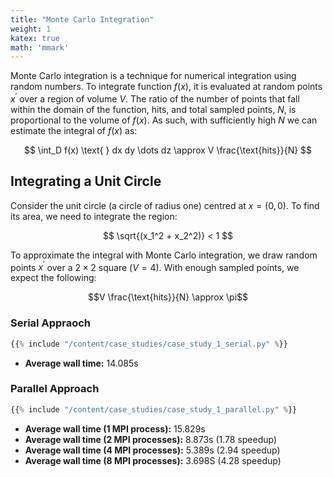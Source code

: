 ```yaml
---
title: "Monte Carlo Integration"
weight: 1
katex: true
math: 'mmark'
---
```


Monte Carlo integration is a technique for numerical integration using random numbers. To integrate function $f(x)$, it is evaluated at random points $x^\prime$ over a region of volume $V$. The ratio of the number of points that fall within the domain of the function, $\text{hits}$, and total sampled points, $N$, is proportional to the volume of $f(x)$. As such, with sufficiently high $N$ we can estimate the integral of $f(x)$ as:

$$ \int_D f(x) \text{ } dx dy \dots dz \approx V \frac{\text{hits}}{N} $$

## Integrating a Unit Circle

Consider the unit circle (a circle of radius one) centred at $x = (0, 0)$. To find its area, we need to integrate the region:

$$ \sqrt{(x_1^2 + x_2^2)} < 1 $$

To approximate the integral with Monte Carlo integration, we draw random points $x^\prime$ over a $2 \times 2$ square ($V=4$). With enough sampled points, we expect the following:

$$V \frac{\text{hits}}{N} \approx \pi$$

### Serial Appraoch

```python
{{% include "/content/case_studies/case_study_1_serial.py" %}}
```

* **Average wall time:** 14.085s

### Parallel Approach

```python
{{% include "/content/case_studies/case_study_1_parallel.py" %}}
```

* **Average wall time (1 MPI process):** 15.829s 
* **Average wall time (2 MPI processes):** 8.873s (1.78 speedup)
* **Average wall time (4 MPI processes):** 5.389s (2.94 speedup)
* **Average wall time (8 MPI processes):** 3.698S (4.28 speedup)

